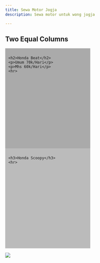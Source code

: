 ```yaml
---
title: Sewa Motor Jogja
description: Sewa motor untuk wong jogja

---
```

<!DOCTYPE html>

<html>

<head>

<meta name="viewport" content="width=device-width, initial-scale=1">

<style>

\* {

box-sizing: border-box;

}

/* Create two equal columns that floats next to each other */

.column {

float: left;

width: 50%;

padding: 10px;

height: 300px; /* Should be removed. Only for demonstration */

}

/* Clear floats after the columns */

.row:after {

content: "";

display: table;

clear: both;

}

</style>

</head>

<body>

<h2>Two Equal Columns</h2>

<div class="row">

<div class="column" style="background-color:#aaa;">

    <h2>Honda Beat</h2>
    <p>Umum 70k/Hari</p>
    <p>Mhs 60k/Hari</p>
    <hr>

</div>

<div class="column" style="background-color:#bbb;">

    <h3>Honda Scoopy</h3>
    <hr>

</div>

</div>

</body>

</html>

![](/assets/img/11-08-22-eovwg91wmagevce.jpg)
